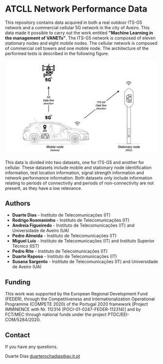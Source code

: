 # ATCLL Network Performance Data

This repository contains data acquired in both a real outdoor ITS-G5 network and a commercial cellular 5G network in the city of Aveiro. This data made it possible to carry out the work entitled **"Machine Learning in the management of VANETs"**. The ITS-G5 network is composed of eleven stationary nodes and eight mobile nodes. The cellular network is composed of commercial cell towers and one mobile node. The architecture of the performed tests is described in the following figure.

![alt text](https://github.com/nap-it/ATCLLNetPerformData/blob/main/setup.jpg)

This data is divided into two datasets, one for ITS-G5 and another for cellular. These datasets include mobile and stationary node identification information, test location information, signal strength information and network performance information. Both datasets only include information relating to periods of connectivity and periods of non-connectivity are not present, as they have a low relevance.

## Authors
- **Duarte Dias** - Instituto de Telecomunicações (IT)
- **Rodrigo Rosmaninho** - Instituto de Telecomunicações (IT)
- **Andreia Figueiredo** - Instituto de Telecomunicações (IT) and Universidade de Aveiro (UA)
- **Pedro Almeida** - Instituto de Telecomunicações (IT)
- **Miguel Luís** - Instituto de Telecomunicações (IT) and Instituto Superior Técnico (IST) 
- **Pedro Rito** - Instituto de Telecomunicações (IT)
- **Duarte Raposo** - Instituto de Telecomunicações (IT) 
- **Susana Sargento** - Instituto de Telecomunicações (IT) and Universidade de Aveiro (UA)

## Funding
This work was supported by the European Regional Development Fund (FEDER), through the Competitiveness and Internationalization Operational Programme (COMPETE 2020) of the Portugal 2020 framework [Project IMMINENCE with Nr. 112314 (POCI-01-0247-FEDER-112314)] and by FCT/MEC through national funds under the project PTDC/EEI-COM/5284/2020.

## Contact
If you have any questions.

Duarte Dias duarterochadias@av.it.pt